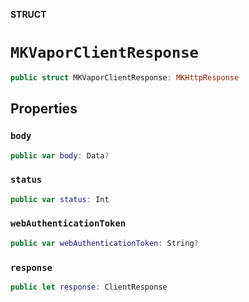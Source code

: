 **STRUCT**

# `MKVaporClientResponse`

```swift
public struct MKVaporClientResponse: MKHttpResponse
```

## Properties
### `body`

```swift
public var body: Data?
```

### `status`

```swift
public var status: Int
```

### `webAuthenticationToken`

```swift
public var webAuthenticationToken: String?
```

### `response`

```swift
public let response: ClientResponse
```
